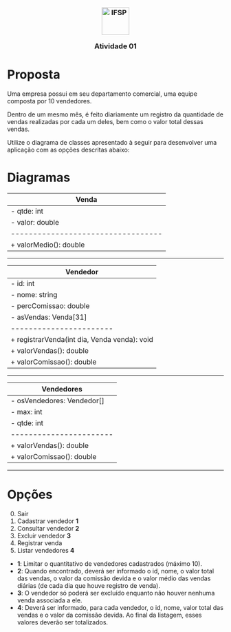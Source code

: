 <h3 align="center">

<img width="64" alt="IFSP" src="https://avatars0.githubusercontent.com/u/62160025?s=200&v=4" />

Atividade 01

</h3>

# Proposta

Uma empresa possui em seu departamento comercial, uma equipe composta por 10 vendedores.

Dentro de um mesmo mês, é feito diariamente um registro da quantidade de vendas realizadas por cada um deles, bem como o valor total dessas vendas.

Utilize o diagrama de classes apresentado à seguir para desenvolver uma aplicação com as opções descritas abaixo:

# Diagramas

| Venda                              |
| ---------------------------------- |
| - qtde: int                        |
| - valor: double                    |
| ---------------------------------- |
| + valorMedio(): double             |

---

| Vendedor                                     |
| -------------------------------------------- |
| - id: int                                    |
| - nome: string                               |
| - percComissao: double                       |
| - asVendas: Venda[31]                        |
| -----------------------                      |
| + registrarVenda(int dia, Venda venda): void |
| + valorVendas(): double                      |
| + valorComissao(): double                    |

---

| Vendedores                 |
| -------------------------- |
| - osVendedores: Vendedor[] |
| - max: int                 |
| - qtde: int                |
| -----------------------    |
| + valorVendas(): double    |
| + valorComissao(): double  |

---

# Opções

0. Sair
1. Cadastrar vendedor **1**
2. Consultar vendedor **2**
3. Excluir vendedor **3**
4. Registrar venda
5. Listar vendedores **4**

- **1**: Limitar o quantitativo de vendedores cadastrados (máximo 10).
- **2**: Quando encontrado, deverá ser informado o id, nome, o valor total das vendas, o valor da comissão devida e o valor médio das vendas diárias (de cada dia que houve registro de venda).
- **3**: O vendedor só poderá ser excluído enquanto não houver nenhuma venda associada a ele.
- **4**: Deverá ser informado, para cada vendedor, o id, nome, valor total das vendas e o valor da comissão devida. Ao final da listagem, esses valores deverão ser totalizados.
